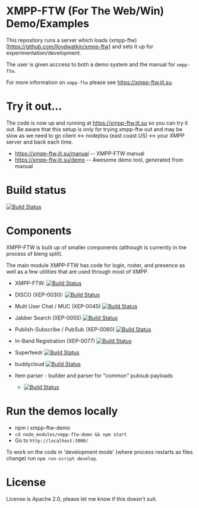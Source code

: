 # XMPP-FTW (For The Web/Win) Demo/Examples

This repository runs a server which loads (xmpp-ftw)[https://github.com/lloydwatkin/xmpp-ftw] and sets it up for experimentation/development.

The user is given acccess to both a demo system and the manual for `xmpp-ftw`.

For more information on `xmpp-ftw` please see https://xmpp-ftw.jit.su.

# Try it out...

The code is now up and running at https://xmpp-ftw.jit.su so you can try it out. Be aware that this 
setup is only for trying xmpp-ftw out and may be slow as we need to go client ↔ nodejitsu (east coast US) ↔  your XMPP server and back each time.

* https://xmpp-ftw.jit.su/manual -- XMPP-FTW manual
* https://xmpp-ftw.jit.su/demo -- Awesome demo tool, generated from manual

# Build status

[![Build Status](https://secure.travis-ci.org/lloydwatkin/xmpp-ftw-demo.png)](http://travis-ci.org/lloydwatkin/xmpp-ftw-demo)

# Components

XMPP-FTW is built up of smaller components (although is currently in tne process of bieng split).

The main module XMPP-FTW has code for login, roster, and presence as well as a few utilities that are used through most of XMPP.

* XMPP-FTW: [![Build Status](https://secure.travis-ci.org/lloydwatkin/xmpp-ftw.png)](http://travis-ci.org/lloydwatkin/xmpp-ftw)
* DISCO (XEP-0030): [![Build Status](https://secure.travis-ci.org/lloydwatkin/xmpp-ftw-disco.png)](http://travis-ci.org/lloydwatkin/xmpp-ftw-disco)
* Multi User Chat / MUC (XEP-0045)  [![Build Status](https://secure.travis-ci.org/lloydwatkin/xmpp-ftw-muc.png)](http://travis-ci.org/lloydwatkin/xmpp-ftw-muc)
* Jabber Search (XEP-0055)  [![Build Status](https://secure.travis-ci.org/lloydwatkin/xmpp-ftw-search.png)](http://travis-ci.org/lloydwatkin/xmpp-ftw-search)
* Publish-Subscribe / PubSub (XEP-0060)  [![Build Status](https://secure.travis-ci.org/lloydwatkin/xmpp-ftw-pubsub.png)](http://travis-ci.org/lloydwatkin/xmpp-ftw-pubsub)
* In-Band Registration (XEP-0077)  [![Build Status](https://secure.travis-ci.org/lloydwatkin/xmpp-ftw-register.png)](http://travis-ci.org/lloydwatkin/xmpp-ftw-register)
* Superfeedr  [![Build Status](https://secure.travis-ci.org/lloydwatkin/xmpp-ftw-superfeedr.png)](http://travis-ci.org/lloydwatkin/xmpp-ftw-superfeedr)
* buddycloud  [![Build Status](https://secure.travis-ci.org/lloydwatkin/xmpp-ftw-buddycloud.png)](http://travis-ci.org/lloydwatkin/xmpp-ftw-buddycloud)

* Item parser - builder and parser for "common" pubsub payloads
  * [![Build Status](https://secure.travis-ci.org/lloydwatkin/xmpp-ftw-item-parser.png)](http://travis-ci.org/lloydwatkin/xmpp-ftw-item-parser)

# Run the demos locally

* npm i xmpp-ftw-demo
* `cd node_modules/xmpp-ftw-demo && npm start`
* Go to `http://localhost:3000/`

To work on the code in 'development mode' (where process restarts as files change) run `npm run-script develop`.

# License

License is Apache 2.0, please let me know if this doesn't suit.
